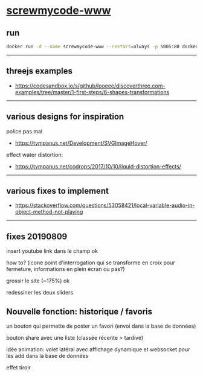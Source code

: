 # [screwmycode-www](https://screwmycode.in/)

## run

```bash
docker run -d --name screwmycode-www --restart=always -p 5005:80 docker.pkg.github.com/screwmycode/screwmycode-www/screwmycode-www:latest
```

---

## threejs examples

* <https://codesandbox.io/s/github/looeee/discoverthree.com-examples/tree/master/1-first-steps/6-shapes-transformations>

---

## various designs for inspiration

police pas mal

* <https://tympanus.net/Development/SVGImageHover/>

effect water distortion:

* <https://tympanus.net/codrops/2017/10/10/liquid-distortion-effects/>

---

## various fixes to implement

* <https://stackoverflow.com/questions/53058421/local-variable-audio-in-object-method-not-playing>

---

## fixes 20190809

insert youtube link dans le champ
ok

how to? (icone point d'interrogation qui se transforme en croix pour fermeture, informations en plein écran ou pas?)

grossir le site (~175%)
ok

redessiner les deux sliders

## Nouvelle fonction: historique / favoris

un bouton qui permette de poster un favori (envoi dans la base de données)

bouton share avec une liste (classée récente > tardive)

idée animation: volet latéral avec affichage dynamique et websocket pour les add dans la base de données

effet tiroir
